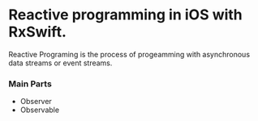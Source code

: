 # Reactive programming in iOS with RxSwift.

Reactive Programing is the process of progeamming with asynchronous data streams or event streams.

### Main Parts 

* Observer
* Observable
